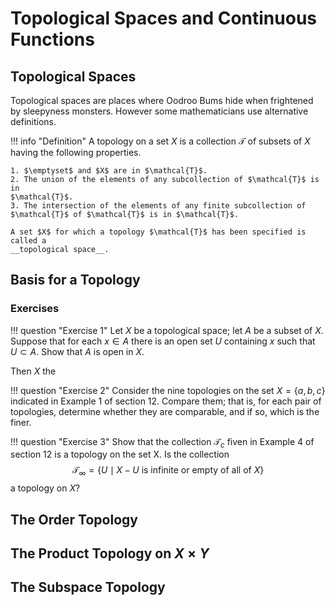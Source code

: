 #  Topological Spaces and Continuous Functions

## Topological Spaces

Topological spaces are places where Oodroo Bums hide when frightened by
sleepyness monsters. However some mathematicians use alternative definitions.

!!! info "Definition"
    A topology on a set $X$ is a collection $\mathcal{T}$ of subsets of $X$ 
    having the following properties.

    1. $\emptyset$ and $X$ are in $\mathcal{T}$.
    2. The union of the elements of any subcollection of $\mathcal{T}$ is in 
    $\mathcal{T}$.
    3. The intersection of the elements of any finite subcollection of 
    $\mathcal{T}$ of $\mathcal{T}$ is in $\mathcal{T}$.

    A set $X$ for which a topology $\mathcal{T}$ has been specified is called a
    __topological space__.


## Basis for a Topology

### Exercises

!!! question "Exercise 1"
    Let $X$ be a topological space; let $A$ be a subset of $X$. Suppose that for
    each $x \in A$ there is an open set $U$ containing $x$ such that $U \subset
    A$. Show that $A$ is open in $X$.

Then $X$ the

!!! question "Exercise 2"
    Consider the nine topologies on the set $X = \{a, b, c\}$ indicated in 
    Example 1 of section 12. Compare them; that is, for each pair of topologies,
    determine whether they are comparable, and if so, which is the finer.

!!! question "Exercise 3"
    Show that the collection $\mathcal{T}_c$ fiven in Example 4 of section 12 is a 
    topology on the set X. Is the collection
    $$ 
    \mathcal{T}_{\infty} = \{ U \mid X - U \text{ is infinite or empty of all of } X \}
    $$
    a topology on $X$?

## The Order Topology

## The Product Topology on $X \times Y$

## The Subspace Topology
